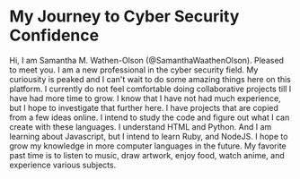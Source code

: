 <HTML>
  <HEAD>
    <H1>My Journey to Cyber Security Confidence</H1>
  </HEAD>
  <BODY>Hi, I am Samantha M. Wathen-Olson (@SamanthaWaathenOlson). Pleased to meet you. I am a new professional in the cyber security field. My curiousity is peaked and I can't wait to do some amazing things here on this platform. I currently do not feel comfortable doing collaborative projects till I have had more time to grow. I know that I have not had much experience, but I hope to investigate that further here. I have projects that are copied from a few ideas online. I intend to study the code and figure out what I can create with these languages. I understand HTML and Python. And I am learning about Javascript, but I intend to learn Ruby, and NodeJS. I hope to grow my knowledge in more computer languages in the future. My favorite past time is to listen to music, draw artwork, enjoy food, watch anime, and experience various subjects.
  </BODY>
  </HTML>



<!---
SamanthaWathenOlson/SamanthaWathenOlson is a ✨ special ✨ repository because its `README.md` (this file) appears on your GitHub profile.
You can click the Preview link to take a look at your changes.
--->
